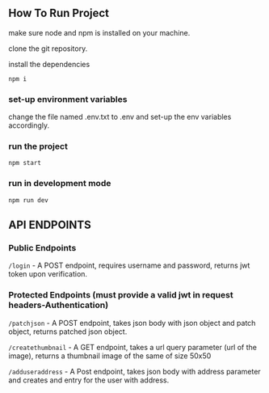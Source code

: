 ## How To Run Project

make sure node and npm is installed on your machine.

clone the git repository.

install the dependencies

```
npm i
```

### set-up environment variables

change the file named .env.txt to .env and set-up the env variables accordingly.

### run the project

```
npm start
```

### run in development mode

```
npm run dev
```

## API ENDPOINTS

### Public Endpoints

`/login` - A POST endpoint, requires username and password, returns jwt token upon verification.

### Protected Endpoints (must provide a valid jwt in request headers-Authentication)

`/patchjson` - A POST endpoint, takes json body with json object and patch object, returns patched json object.

`/createthumbnail` - A GET endpoint, takes a url query parameter (url of the image), returns a thumbnail image of the same of size 50x50

`/adduseraddress` - A Post endpoint, takes json body with address parameter and creates and entry for the user with address.
